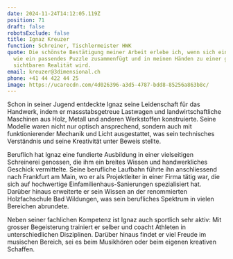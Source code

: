 ```yaml
---
date: 2024-11-24T14:12:05.119Z
position: 71
draft: false
robotsExclude: false
title: Ignaz Kreuzer
function: Schreiner, Tischlermeister HWK
quote: Die schönste Bestätigung meiner Arbeit erlebe ich, wenn sich ein Konzept
  wie ein passendes Puzzle zusammenfügt und in meinen Händen zu einer greif- und
  sichtbaren Realität wird.
email: kreuzer@3dimensional.ch
phone: +41 44 422 44 25
image: https://ucarecdn.com/4d026396-a3d5-4787-bdd8-85256a863b8c/
---
```

Schon in seiner Jugend entdeckte Ignaz seine Leidenschaft für das Handwerk, indem er massstabsgetreue Lastwagen und landwirtschaftliche Maschinen aus Holz, Metall und anderen Werkstoffen konstruierte. Seine Modelle waren nicht nur optisch ansprechend, sondern auch mit funktionierender Mechanik und Licht ausgestattet, was sein technisches Verständnis und seine Kreativität unter Beweis stellte.

Beruflich hat Ignaz eine fundierte Ausbildung in einer vielseitigen Schreinerei genossen, die ihm ein breites Wissen und handwerkliches Geschick vermittelte. Seine berufliche Laufbahn führte ihn anschliessend nach Frankfurt am Main, wo er als Projektleiter in einer Firma tätig war, die sich auf hochwertige Einfamilienhaus-Sanierungen spezialisiert hat. Darüber hinaus erweiterte er sein Wissen an der renommierten Holzfachschule Bad Wildungen, was sein berufliches Spektrum in vielen Bereichen abrundete.

Neben seiner fachlichen Kompetenz ist Ignaz auch sportlich sehr aktiv: Mit grosser Begeisterung trainiert er selber und coacht Athleten in unterschiedlichen Disziplinen.
Darüber hinaus findet er viel Freude im musischen Bereich, sei es beim Musikhören oder beim eigenen kreativen Schaffen.